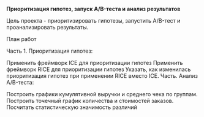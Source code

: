 **Приоритизация гипотез, запуск A/B-теста и анализ результатов**

Цель проекта - приоритизировать гипотезы, запустить A/B-тест и проанализировать результаты.

План работ

Часть 1. Приоритизация гипотез:

Применить фреймворк ICE для приоритизации гипотез
Применить фреймворк RICE для приоритизации гипотез
Указать, как изменилась приоритизация гипотез при применении RICE вместо ICE.
Часть. Анализ A/B-теста:

Построить графики кумулятивной выручки и среднего чека по группам.
Построить точечный график количества и стоимостей заказов.
Посчитать статистическую значимость различий
